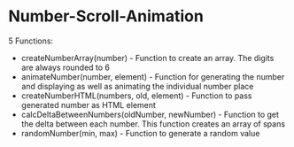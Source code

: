 # Number-Scroll-Animation

5 Functions: 
<ul>
  <li>createNumberArray(number) - Function to create an array. The digits are always rounded to 6</li>
  <li>animateNumber(number, element) - Function for generating the number and displaying as well as animating the individual number place </li>
  <li>createNumberHTML(numbers, old, element) - Function to pass generated number as HTML element </li>
  <li>calcDeltaBetweenNumbers(oldNumber, newNumber) - Function to get the delta between each number. This function creates an array of spans </li>
  <li>randomNumber(min, max) - Function to generate a random value </li>
</ul>

